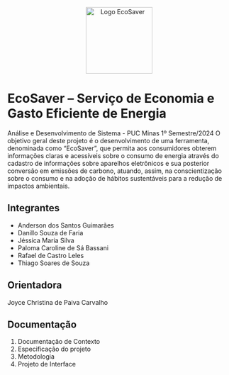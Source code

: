 <p align="center">
  <img src="https://github.com/ICEI-PUC-Minas-PMV-ADS/pmv-ads-2024-1-e1-proj-ecosaver/assets/145709183/775d47a8-853e-4e21-b6a0-f2b99ea3e174" alt="Logo EcoSaver" width="150">
</p>

# EcoSaver – Serviço de Economia e Gasto Eficiente de Energia
Análise e Desenvolvimento de Sistema - PUC Minas
1º Semestre/2024
O objetivo geral deste projeto é o desenvolvimento de uma ferramenta, denominada como “EcoSaver”, que permita aos consumidores obterem informações claras e acessíveis sobre o consumo de energia através do cadastro de informações sobre aparelhos eletrônicos e sua posterior conversão em emissões de carbono, atuando, assim, na conscientização sobre o consumo e na adoção de hábitos sustentáveis para a redução de impactos ambientais.

## Integrantes
- Anderson dos Santos Guimarães
- Danillo Souza de Faria
- Jéssica Maria Silva
- Paloma Caroline de Sá Bassani
- Rafael de Castro Leles
- Thiago Soares de Souza

## Orientadora
Joyce Christina de Paiva Carvalho

## Documentação
1. Documentação de Contexto
2. Especificação do projeto
3. Metodologia
4. Projeto de Interface



